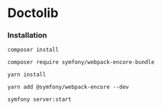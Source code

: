 # Doctolib

### Installation

```terminal
composer install
```

```terminal
composer require symfony/webpack-encore-bundle
```

```terminal
yarn install
```

```terminal
yarn add @symfony/webpack-encore --dev
```

```terminal
symfony server:start
```


